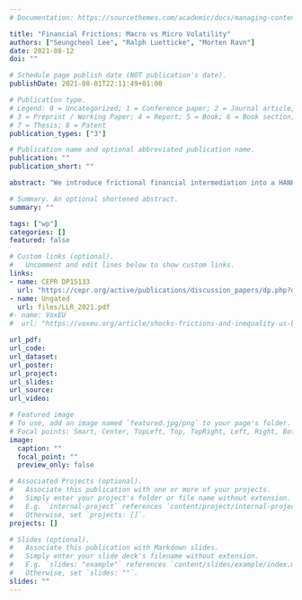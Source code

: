 ```yaml
---
# Documentation: https://sourcethemes.com/academic/docs/managing-content/

title: "Financial Frictions: Macro vs Micro Volatility"
authors: ["Seungcheol Lee", "Ralph Luetticke", "Morten Ravn"]
date: 2021-08-12
doi: ""

# Schedule page publish date (NOT publication's date).
publishDate: 2021-08-01T22:11:49+01:00

# Publication type.
# Legend: 0 = Uncategorized; 1 = Conference paper; 2 = Journal article;
# 3 = Preprint / Working Paper; 4 = Report; 5 = Book; 6 = Book section;
# 7 = Thesis; 8 = Patent
publication_types: ["3"]

# Publication name and optional abbreviated publication name.
publication: ""
publication_short: ""

abstract: "We introduce frictional financial intermediation into a HANK model. Households are subject to idiosyncratic and aggregate risk and smooth consumption through savings and consumer loans intermediated by banks. The banking friction introduces an endogenous countercyclical spread between the interest rate on savings and on loans. This interacts with incomplete markets because borrowers and savers face different intertemporal prices, and induces a time-varying mass point of high MPC households. Aggregate shocks through their impact on the spread give rise to consumption inequality. We show this mechanism to be empirically relevant. Ex-ante macro prudential regulation reduces welfare by reducing consumption smoothing."

# Summary. An optional shortened abstract.
summary: ""

tags: ["wp"]
categories: []
featured: false

# Custom links (optional).
#   Uncomment and edit lines below to show custom links.
links:
- name: CEPR DP15133
  url: "https://cepr.org/active/publications/discussion_papers/dp.php?dpno=15133"
- name: Ungated
  url: files/LLR_2021.pdf
#- name: VoxEU
#  url: "https://voxeu.org/article/shocks-frictions-and-inequality-us-business-cycles"

url_pdf:
url_code:
url_dataset:
url_poster:
url_project:
url_slides:
url_source:
url_video:

# Featured image
# To use, add an image named `featured.jpg/png` to your page's folder.
# Focal points: Smart, Center, TopLeft, Top, TopRight, Left, Right, BottomLeft, Bottom, BottomRight.
image:
  caption: ""
  focal_point: ""
  preview_only: false

# Associated Projects (optional).
#   Associate this publication with one or more of your projects.
#   Simply enter your project's folder or file name without extension.
#   E.g. `internal-project` references `content/project/internal-project/index.md`.
#   Otherwise, set `projects: []`.
projects: []

# Slides (optional).
#   Associate this publication with Markdown slides.
#   Simply enter your slide deck's filename without extension.
#   E.g. `slides: "example"` references `content/slides/example/index.md`.
#   Otherwise, set `slides: ""`.
slides: ""
---
```

